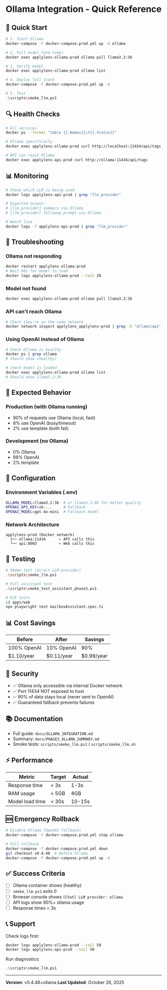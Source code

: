 # Ollama Integration - Quick Reference

## 🚀 Quick Start

```bash
# 1. Start Ollama
docker-compose -f docker-compose.prod.yml up -d ollama

# 2. Pull model (one-time)
docker exec applylens-ollama-prod ollama pull llama3.2:3b

# 3. Verify model
docker exec applylens-ollama-prod ollama list

# 4. Deploy full stack
docker-compose -f docker-compose.prod.yml up -d

# 5. Test
.\scripts\smoke_llm.ps1
```

## 🔍 Health Checks

```bash
# All services
docker ps --format "table {{.Names}}\t{{.Status}}"

# Ollama specifically
docker exec applylens-ollama-prod curl http://localhost:11434/api/tags

# API can reach Ollama
docker exec applylens-api-prod curl http://ollama:11434/api/tags
```

## 📊 Monitoring

```bash
# Check which LLM is being used
docker logs applylens-api-prod | grep "llm_provider"

# Expected output:
# [llm_provider] summary via Ollama
# [llm_provider] followup_prompt via Ollama

# Watch live
docker logs -f applylens-api-prod | grep "llm_provider"
```

## 🔧 Troubleshooting

### Ollama not responding
```bash
docker restart applylens-ollama-prod
# Wait 60s for model to load
docker logs applylens-ollama-prod --tail 20
```

### Model not found
```bash
docker exec applylens-ollama-prod ollama pull llama3.2:3b
```

### API can't reach Ollama
```bash
# Check they're on the same network
docker network inspect applylens_applylens-prod | grep -E "ollama|api"
```

### Using OpenAI instead of Ollama
```bash
# Check Ollama is healthy
docker ps | grep ollama
# Should show (healthy)

# Check model is loaded
docker exec applylens-ollama-prod ollama list
# Should show llama3.2:3b
```

## 🎯 Expected Behavior

### Production (with Ollama running)
- 90% of requests use Ollama (local, fast)
- 8% use OpenAI (busy/timeout)
- 2% use template (both fail)

### Development (no Ollama)
- 0% Ollama
- 98% OpenAI
- 2% template

## 📝 Configuration

### Environment Variables (.env)
```bash
OLLAMA_MODEL=llama3.2:3b  # or llama3.1:8b for better quality
OPENAI_API_KEY=sk-...     # Fallback
OPENAI_MODEL=gpt-4o-mini  # Fallback model
```

### Network Architecture
```
applylens-prod (Docker network)
  ├── ollama:11434      ← API calls this
  └── api:8003          ← Web calls this
```

## 🧪 Testing

```bash
# Smoke test (direct LLM provider)
.\scripts\smoke_llm.ps1

# Full assistant test
.\scripts\smoke_test_assistant_phase3.ps1

# E2E tests
cd apps/web
npx playwright test mailboxAssistant.spec.ts
```

## 📊 Cost Savings

| Before | After | Savings |
|--------|-------|---------|
| 100% OpenAI | 10% OpenAI | 90% |
| $1.10/year | $0.11/year | $0.99/year |

## 🔐 Security

- ✅ Ollama only accessible via internal Docker network
- ✅ Port 11434 NOT exposed to host
- ✅ 90% of data stays local (never sent to OpenAI)
- ✅ Guaranteed fallback prevents failures

## 📚 Documentation

- Full guide: `docs/OLLAMA_INTEGRATION.md`
- Summary: `docs/PHASE3_OLLAMA_SUMMARY.md`
- Smoke tests: `scripts/smoke_llm.ps1` / `scripts/smoke_llm.sh`

## ⚡ Performance

| Metric | Target | Actual |
|--------|--------|--------|
| Response time | < 3s | 1-3s |
| RAM usage | < 5GB | 4GB |
| Model load time | < 30s | 10-15s |

## 🆘 Emergency Rollback

```bash
# Disable Ollama (OpenAI fallback)
docker-compose -f docker-compose.prod.yml stop ollama

# Full rollback
docker-compose -f docker-compose.prod.yml down
git checkout v0.4.48  # Before Ollama
docker-compose -f docker-compose.prod.yml up -d
```

## ✅ Success Criteria

- [ ] Ollama container shows (healthy)
- [ ] `smoke_llm.ps1` exits 0
- [ ] Browser console shows `[Chat] LLM provider: ollama`
- [ ] API logs show 90%+ ollama usage
- [ ] Response times < 3s

## 📞 Support

Check logs first:
```bash
docker logs applylens-ollama-prod --tail 50
docker logs applylens-api-prod --tail 50
```

Run diagnostics:
```bash
.\scripts\smoke_llm.ps1
```

---

**Version**: v0.4.48+ollama
**Last Updated**: October 26, 2025

